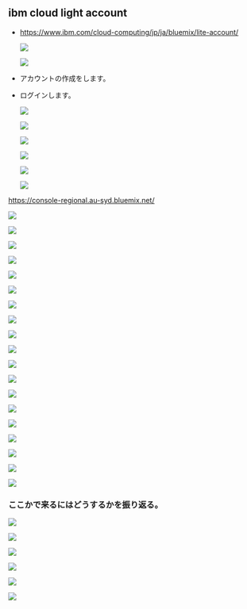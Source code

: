 ## ibm cloud light account
* https://www.ibm.com/cloud-computing/jp/ja/bluemix/lite-account/

   ![](pict/WS000256.JPG)

   ![](pict/WS000257.JPG)

* アカウントの作成をします。

* ログインします。

   ![](pict/WS000258.JPG)

   ![](pict/WS000259.JPG)

   ![](pict/WS000260.JPG)

   ![](pict/WS000261.JPG)

   ![](pict/WS000262.JPG)

   ![](pict/WS000263.JPG)

https://console-regional.au-syd.bluemix.net/

   ![](pict/WS000235.JPG)

   ![](pict/WS000236.JPG)

   ![](pict/WS000237.JPG)

   ![](pict/WS000238.JPG)

   ![](pict/WS000239.JPG)

   ![](pict/WS000240.JPG)

   ![](pict/WS000241.JPG)

   ![](pict/WS000242.JPG)

   ![](pict/WS000243.JPG)

   ![](pict/WS000244.JPG)

   ![](pict/WS000245.JPG)

   ![](pict/WS000246.JPG)

   ![](pict/WS000247.JPG)

   ![](pict/WS000248.JPG)

   ![](pict/WS000249.JPG)

   ![](pict/WS000250.JPG)

   ![](pict/WS000251.JPG)

   ![](pict/WS000252.JPG)

   ![](pict/WS000253.JPG)

### ここかで来るにはどうするかを振り返る。

   ![](pict/WS000268.JPG)

   ![](pict/WS000269.JPG)

   ![](pict/WS000270.JPG)

   ![](pict/WS000271.JPG)

   ![](pict/WS000272.JPG)

   ![](pict/WS000273.JPG)

